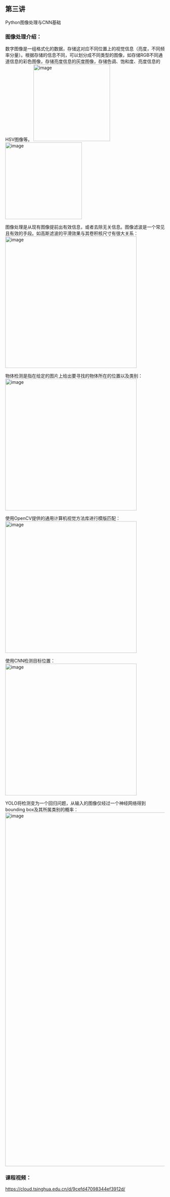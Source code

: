 ## 第三讲
Python图像处理与CNN基础



### 图像处理介绍：
数字图像是一组格式化的数据，存储这对应不同位置上的视觉信息（亮度，不同频率分量）。根据存储的信息不同，可以划分成不同类型的图像，如存储RGB不同通道信息的彩色图像，存储亮度信息的灰度图像，存储色调、饱和度、亮度信息的HSV图像等。
<img width="242" alt="image" src="https://user-images.githubusercontent.com/74605431/140712177-8b76ccad-4d4c-43be-83f6-711850a993f0.png"><img width="242" alt="image" src="https://user-images.githubusercontent.com/74605431/140712187-af927222-adef-4571-9e56-9eb655c4d0b3.png">


图像处理是从现有图像提前出有效信息，或者去除无关信息。图像滤波是一个常见且有效的手段。如高斯滤波的平滑效果与其卷积核尺寸有很大关系：
<img width="415" alt="image" src="https://user-images.githubusercontent.com/74605431/140712914-acb23784-4b2c-4f59-bcd9-6463eab26cc2.png">


物体检测是指在给定的图片上给出要寻找的物体所在的位置以及类别：
<img width="415" alt="image" src="https://user-images.githubusercontent.com/74605431/140713229-42932944-c056-44d9-a0f5-38a3933e0b47.png">

使用OpenCV提供的通用计算机视觉方法库进行模版匹配：
<img width="415" alt="image" src="https://user-images.githubusercontent.com/74605431/140713579-a6345b5d-ab29-4f16-98e0-d74775747a4b.png">


使用CNN检测目标位置：
<img width="415" alt="image" src="https://user-images.githubusercontent.com/74605431/140714239-acc310a7-9418-4351-b679-91ce07da4948.png">


YOLO将检测变为一个回归问题，从输入的图像仅经过一个神经网络得到bounding box及其所属类别的概率：
<img width="1115" alt="image" src="https://user-images.githubusercontent.com/74605431/140714730-d5ef6193-3c0d-4224-af8f-83b066c9a318.png">




### 课程视频：
https://cloud.tsinghua.edu.cn/d/9cefd47098344ef3912d/
